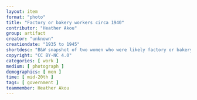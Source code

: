 ```yaml
---
layout: item
format: "photo"
title: "Factory or bakery workers circa 1940"
contributor: "Heather Akou"
group: artifact
creator: "unknown"
creationdate: "1935 to 1945"
shortdesc: "B&W snapshot of two women who were likely factory or bakery workers (based on their sanitary uniforms without a nurse's cap).  The women are wearing white shoes with low heels, white stockings, and identical white button-down smocks with collars and large pockets.  Location unknown.  Handwriting on the back says 'a friend + Ma.'"
copyright: "CC BY-NC 4.0"
categories: [ work ]
medium: [ photograph ]
demographics: [ men ]
time: [ mid-20th ]
tags: [ government ]
teammember: Heather Akou
---
```

